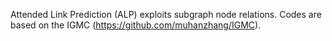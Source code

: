 Attended Link Prediction (ALP) exploits subgraph node relations.
Codes are based on the IGMC (https://github.com/muhanzhang/IGMC).

